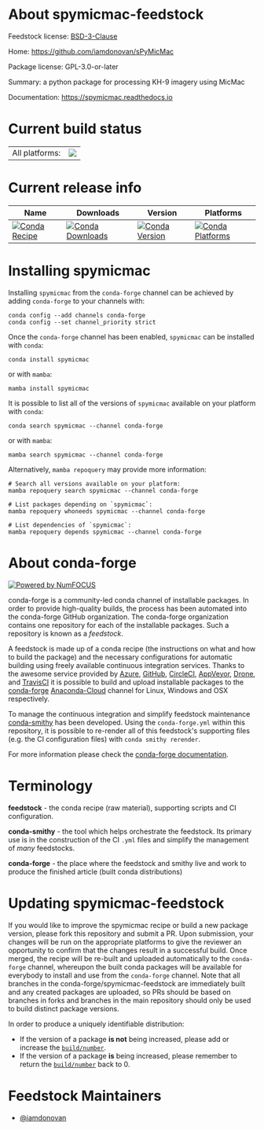 About spymicmac-feedstock
=========================

Feedstock license: [BSD-3-Clause](https://github.com/conda-forge/spymicmac-feedstock/blob/main/LICENSE.txt)

Home: https://github.com/iamdonovan/sPyMicMac

Package license: GPL-3.0-or-later

Summary: a python package for processing KH-9 imagery using MicMac

Documentation: https://spymicmac.readthedocs.io

Current build status
====================


<table><tr><td>All platforms:</td>
    <td>
      <a href="https://dev.azure.com/conda-forge/feedstock-builds/_build/latest?definitionId=13289&branchName=main">
        <img src="https://dev.azure.com/conda-forge/feedstock-builds/_apis/build/status/spymicmac-feedstock?branchName=main">
      </a>
    </td>
  </tr>
</table>

Current release info
====================

| Name | Downloads | Version | Platforms |
| --- | --- | --- | --- |
| [![Conda Recipe](https://img.shields.io/badge/recipe-spymicmac-green.svg)](https://anaconda.org/conda-forge/spymicmac) | [![Conda Downloads](https://img.shields.io/conda/dn/conda-forge/spymicmac.svg)](https://anaconda.org/conda-forge/spymicmac) | [![Conda Version](https://img.shields.io/conda/vn/conda-forge/spymicmac.svg)](https://anaconda.org/conda-forge/spymicmac) | [![Conda Platforms](https://img.shields.io/conda/pn/conda-forge/spymicmac.svg)](https://anaconda.org/conda-forge/spymicmac) |

Installing spymicmac
====================

Installing `spymicmac` from the `conda-forge` channel can be achieved by adding `conda-forge` to your channels with:

```
conda config --add channels conda-forge
conda config --set channel_priority strict
```

Once the `conda-forge` channel has been enabled, `spymicmac` can be installed with `conda`:

```
conda install spymicmac
```

or with `mamba`:

```
mamba install spymicmac
```

It is possible to list all of the versions of `spymicmac` available on your platform with `conda`:

```
conda search spymicmac --channel conda-forge
```

or with `mamba`:

```
mamba search spymicmac --channel conda-forge
```

Alternatively, `mamba repoquery` may provide more information:

```
# Search all versions available on your platform:
mamba repoquery search spymicmac --channel conda-forge

# List packages depending on `spymicmac`:
mamba repoquery whoneeds spymicmac --channel conda-forge

# List dependencies of `spymicmac`:
mamba repoquery depends spymicmac --channel conda-forge
```


About conda-forge
=================

[![Powered by
NumFOCUS](https://img.shields.io/badge/powered%20by-NumFOCUS-orange.svg?style=flat&colorA=E1523D&colorB=007D8A)](https://numfocus.org)

conda-forge is a community-led conda channel of installable packages.
In order to provide high-quality builds, the process has been automated into the
conda-forge GitHub organization. The conda-forge organization contains one repository
for each of the installable packages. Such a repository is known as a *feedstock*.

A feedstock is made up of a conda recipe (the instructions on what and how to build
the package) and the necessary configurations for automatic building using freely
available continuous integration services. Thanks to the awesome service provided by
[Azure](https://azure.microsoft.com/en-us/services/devops/), [GitHub](https://github.com/),
[CircleCI](https://circleci.com/), [AppVeyor](https://www.appveyor.com/),
[Drone](https://cloud.drone.io/welcome), and [TravisCI](https://travis-ci.com/)
it is possible to build and upload installable packages to the
[conda-forge](https://anaconda.org/conda-forge) [Anaconda-Cloud](https://anaconda.org/)
channel for Linux, Windows and OSX respectively.

To manage the continuous integration and simplify feedstock maintenance
[conda-smithy](https://github.com/conda-forge/conda-smithy) has been developed.
Using the ``conda-forge.yml`` within this repository, it is possible to re-render all of
this feedstock's supporting files (e.g. the CI configuration files) with ``conda smithy rerender``.

For more information please check the [conda-forge documentation](https://conda-forge.org/docs/).

Terminology
===========

**feedstock** - the conda recipe (raw material), supporting scripts and CI configuration.

**conda-smithy** - the tool which helps orchestrate the feedstock.
                   Its primary use is in the construction of the CI ``.yml`` files
                   and simplify the management of *many* feedstocks.

**conda-forge** - the place where the feedstock and smithy live and work to
                  produce the finished article (built conda distributions)


Updating spymicmac-feedstock
============================

If you would like to improve the spymicmac recipe or build a new
package version, please fork this repository and submit a PR. Upon submission,
your changes will be run on the appropriate platforms to give the reviewer an
opportunity to confirm that the changes result in a successful build. Once
merged, the recipe will be re-built and uploaded automatically to the
`conda-forge` channel, whereupon the built conda packages will be available for
everybody to install and use from the `conda-forge` channel.
Note that all branches in the conda-forge/spymicmac-feedstock are
immediately built and any created packages are uploaded, so PRs should be based
on branches in forks and branches in the main repository should only be used to
build distinct package versions.

In order to produce a uniquely identifiable distribution:
 * If the version of a package **is not** being increased, please add or increase
   the [``build/number``](https://docs.conda.io/projects/conda-build/en/latest/resources/define-metadata.html#build-number-and-string).
 * If the version of a package **is** being increased, please remember to return
   the [``build/number``](https://docs.conda.io/projects/conda-build/en/latest/resources/define-metadata.html#build-number-and-string)
   back to 0.

Feedstock Maintainers
=====================

* [@iamdonovan](https://github.com/iamdonovan/)

